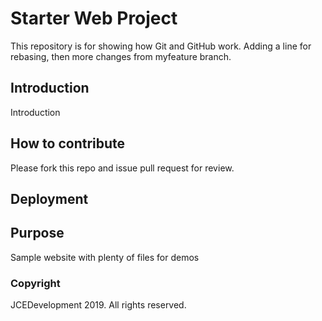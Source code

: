 # Starter Web Project

This repository is for showing how Git and GitHub work. Adding a line for rebasing, then more changes from myfeature branch.

## Introduction
Introduction

## How to contribute
Please fork this repo and issue pull request for review.

## Deployment

## Purpose

Sample website with plenty of files for demos

### Copyright
JCEDevelopment 2019. All rights reserved.